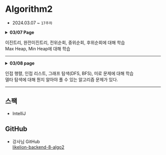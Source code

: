 # Algorithm2 

- 2024.03.07 ~ `17주차`

<details>
<summary><strong> 03/07 Page</strong></summary>

- Tree
<div>TreeArray: 배열로서 표현되는 이진트리 - 전위순회, 중위순회, 후위순회</div>
<div>BinarySearchTree: 이진 탐색 트리</div>

- Heap
<div>BinaryMaxHeap: Max Heap</div>
<div>UsingPriorityQueue: 우선순위 큐</div>
<div>Prob1417: 백준 문제</div>

</details>

이진트리, 완전이진트리, 전위순회, 중위순회, 후위순회에 대해 학습  
Max Heap, Min Heap에 대해 학습

---

<details>
<summary><strong>03/08 page</strong></summary>

- Heap
<div>Prob2075: N번째 큰 수</div>
<div>Prob15903: 카드 합체 놀이</div>

- Graph
<div>AdjMatrix: 인접 행렬</div>
<div>AdjList: 인접 리스트</div>
<div>DfsAdjMatrix: 그래프 탐색, DFS</div>
<div>BfsAdjMatrix: 그래프 탐색, BFS</div>
<div>Maze: 미로 문제</div>
<div>Programmers43165: 프로그래머스 타겟넘버 문제</div>

</details>

인접 행렬, 인접 리스트, 그래프 탐색(DFS, BFS), 미로 문제에 대해 학습  
델타 탐색에 대해 뭔지 알아야 풀 수 있는 알고리즘 문제가 있다.

---

## 스팩

- IntelliJ

## GitHub

- 강사님 GitHub  
[likelion-backend-8-algo2](https://github.com/edujeeho0/likelion-backend-8-algo2)
